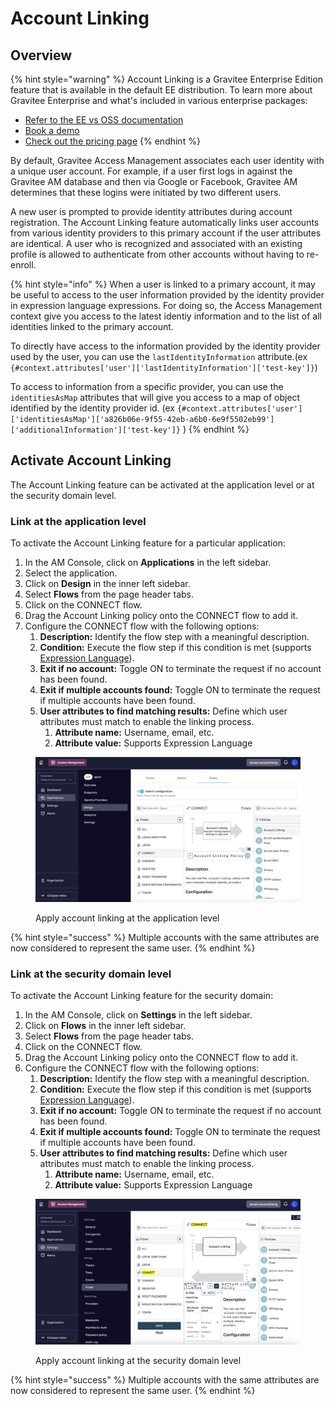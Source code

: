 # Account Linking

## Overview

{% hint style="warning" %}
Account Linking is a Gravitee Enterprise Edition feature that is available in the default EE distribution. To learn more about Gravitee Enterprise and what's included in various enterprise packages:

* [Refer to the EE vs OSS documentation](../../overview/open-source-vs-enterprise-am/)
* [Book a demo](http://127.0.0.1:5000/o/8qli0UVuPJ39JJdq9ebZ/s/rYZ7tzkLjFVST6ex6Jid/)
* [Check out the pricing page](https://www.gravitee.io/pricing)
{% endhint %}

By default, Gravitee Access Management associates each user identity with a unique user account. For example, if a user first logs in against the Gravitee AM database and then via Google or Facebook, Gravitee AM determines that these logins were initiated by two different users.

A new user is prompted to provide identity attributes during account registration. The Account Linking feature automatically links user accounts from various identity providers to this primary account if the user attributes are identical. A user who is recognized and associated with an existing profile is allowed to authenticate from other accounts without having to re-enroll.

{% hint style="info" %}
When a user is linked to a primary account, it may be useful to access to the user information provided by the identity provider in expression language expressions. For doing so, the Access Management context give you access to the latest identiy information and to the list of all identities linked to the primary account. 

To directly have access to the information provided by the identity provider used by the user, you can use the `lastIdentityInformation` attribute.(ex `{#context.attributes['user']['lastIdentityInformation']['test-key']}`)

To access to information from a specific provider, you can use the `identitiesAsMap` attributes that will give you access to a map of object identified by the identity provider id. (ex `{#context.attributes['user']['identitiesAsMap']['a826b06e-9f55-42eb-a6b0-6e9f5502eb99']['additionalInformation']['test-key']}` )
{% endhint %}

## Activate Account Linking

The Account Linking feature can be activated at the application level or at the security domain level.&#x20;

### Link at the application level

To activate the Account Linking feature for a particular application:

1. In the AM Console, click on **Applications** in the left sidebar.
2. Select the application.
3. Click on **Design** in the inner left sidebar.
4. Select **Flows** from the page header tabs.
5. Click on the CONNECT flow.
6. Drag the Account Linking policy onto the CONNECT flow to add it.
7. Configure the CONNECT flow with the following options:&#x20;
   1. **Description:** Identify the flow step with a meaningful description.
   2. **Condition:** Execute the flow step if this condition is met (supports [Expression Language](../am-expression-language.md)).
   3. **Exit if no account:** Toggle ON to terminate the request if no account has been found.
   4. **Exit if multiple accounts found:** Toggle ON to terminate the request if multiple accounts have been found.
   5. **User attributes to find matching results:** Define which user attributes must match to enable the linking process.
      1. **Attribute name:** Username, email, etc.
      2. **Attribute value:** Supports Expression Language

<figure><img src="../../.gitbook/assets/account linking at app level.png" alt=""><figcaption><p>Apply account linking at the application level</p></figcaption></figure>

{% hint style="success" %}
Multiple accounts with the same attributes are now considered to represent the same user.
{% endhint %}

### Link at the security domain level

To activate the Account Linking feature for the security domain:

1. In the AM Console, click on **Settings** in the left sidebar.
2. Click on **Flows** in the inner left sidebar.
3. Select **Flows** from the page header tabs.
4. Click on the CONNECT flow.
5. Drag the Account Linking policy onto the CONNECT flow to add it.&#x20;
6. Configure the CONNECT flow with the following options:&#x20;
   1. **Description:** Identify the flow step with a meaningful description.
   2. **Condition:** Execute the flow step if this condition is met (supports [Expression Language](../am-expression-language.md)).
   3. **Exit if no account:** Toggle ON to terminate the request if no account has been found.
   4. **Exit if multiple accounts found:** Toggle ON to terminate the request if multiple accounts have been found.
   5. **User attributes to find matching results:** Define which user attributes must match to enable the linking process.
      1. **Attribute name:** Username, email, etc.
      2. **Attribute value:** Supports Expression Language

<figure><img src="../../.gitbook/assets/account linking_flows.png" alt=""><figcaption><p>Apply account linking at the security domain level</p></figcaption></figure>

{% hint style="success" %}
Multiple accounts with the same attributes are now considered to represent the same user.
{% endhint %}
